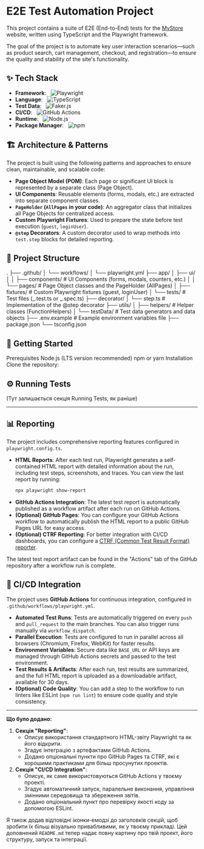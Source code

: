 # E2E Test Automation Project

This project contains a suite of E2E (End-to-End) tests for the [MyStore](https://teststore.automationtesting.co.uk) website, written using TypeScript and the Playwright framework.

The goal of the project is to automate key user interaction scenarios—such as product search, cart management, checkout, and registration—to ensure the quality and stability of the site's functionality.

## ✨ Tech Stack

- **Framework**: &nbsp; ![Playwright](https://img.shields.io/badge/Playwright-45ba4b?style=for-the-badge&logo=playwright&logoColor=white)
- **Language**: &nbsp; ![TypeScript](https://img.shields.io/badge/TypeScript-3178c6?style=for-the-badge&logo=typescript&logoColor=white)
- **Test Data**: &nbsp; ![Faker.js](https://img.shields.io/badge/Faker.js-blue?style=flat&logo=faker)
- **CI/CD**: &nbsp; ![GitHub Actions](https://img.shields.io/badge/GitHub_Actions-2088FF?style=for-the-badge&logo=github-actions&logoColor=white)
- **Runtime**: &nbsp; ![Node.js](https://img.shields.io/badge/Node.js-339933?style=for-the-badge&logo=nodedotjs&logoColor=white)
- **Package Manager**: &nbsp; ![npm](https://img.shields.io/badge/npm-CB3837?style=for-the-badge&logo=npm&logoColor=white)

## 🏗️ Architecture & Patterns

The project is built using the following patterns and approaches to ensure clean, maintainable, and scalable code:

- **Page Object Model (POM)**: Each page or significant UI block is represented by a separate class (Page Object).
- **UI Components**: Reusable elements (forms, modals, etc.) are extracted into separate component classes.
- **`PageHolder` (`AllPages` in your code)**: An aggregator class that initializes all Page Objects for centralized access.
- **Custom Playwright Fixtures**: Used to prepare the state before test execution (`guest`, `loginUser`).
- **`@step` Decorators**: A custom decorator used to wrap methods into `test.step` blocks for detailed reporting.

## 📁 Project Structure

.
├── .github/
│ └── workflows/
│ └── playwright.yml
├── app/
│ ├── ui/
│ │ ├── components/ # UI Components (forms, modals, counters, etc.)
│ │ └── pages/ # Page Object classes and the PageHolder (AllPages)
│ ├── fixtures/ # Custom Playwright fixtures (guest, loginUser)
│ └── tests/ # Test files (_.test.ts or _.spec.ts)
├── decorator/
│ └── step.ts # Implementation of the @step decorator
├── utils/
│ ├── helpers/ # Helper classes (FunctionHelpers)
│ └── testData/ # Test data generators and data objects
├── .env.example # Example environment variables file
├── package.json
└── tsconfig.json

## 🚀 Getting Started

Prerequisites
Node.js (LTS version recommended)
npm or yarn
Installation
Clone the repository:

## ⚙️ Running Tests

(Тут залишається секція Running Tests, як раніше)

---

## 📊 Reporting

The project includes comprehensive reporting features configured in `playwright.config.ts`.

- **HTML Reports**: After each test run, Playwright generates a self-contained HTML report with detailed information about the run, including test steps, screenshots, and traces. You can view the last report by running:
  ```bash
  npx playwright show-report
  ```
- **GitHub Actions Integration**: The latest test report is automatically published as a workflow artifact after each run on GitHub Actions.
- **(Optional) GitHub Pages**: You can configure your GitHub Actions workflow to automatically publish the HTML report to a public GitHub Pages URL for easy access.
- **(Optional) CTRF Reporting**: For better integration with CI/CD dashboards, you can configure a [CTRF (Common Test Result Format) reporter](https://github.com/ctrf-io/ctrf).

The latest test report artifact can be found in the "Actions" tab of the GitHub repository after a workflow run is complete.

## 🔄 CI/CD Integration

The project uses **GitHub Actions** for continuous integration, configured in `.github/workflows/playwright.yml`.

- **Automated Test Runs**: Tests are automatically triggered on every `push` and `pull_request` to the main branches. You can also trigger runs manually via `workflow_dispatch`.
- **Parallel Execution**: Tests are configured to run in parallel across all browsers (Chromium, Firefox, WebKit) for faster results.
- **Environment Variables**: Secure data like `BASE_URL` or API keys are managed through GitHub Actions secrets and passed to the test environment.
- **Test Results & Artifacts**: After each run, test results are summarized, and the full HTML report is uploaded as a downloadable artifact, available for 30 days.
- **(Optional) Code Quality**: You can add a step to the workflow to run linters like ESLint (`npm run lint`) to ensure code quality and style consistency.

---

**Що було додано:**

1.  **Секція "Reporting"**:
    - Описує використання стандартного HTML-звіту Playwright та як його відкрити.
    - Згадує інтеграцію з артефактами GitHub Actions.
    - Додано опціональні пункти про GitHub Pages та CTRF, які є хорошими практиками для більш просунутих проектів.
2.  **Секція "CI/CD Integration"**:
    - Описує, як саме використовуються GitHub Actions у твоєму проекті.
    - Згадує автоматичний запуск, паралельне виконання, управління змінними середовища та збереження звітів.
    - Додано опціональний пункт про перевірку якості коду за допомогою ESLint.

Я також додав відповідні іконки-емодзі до заголовків секцій, щоб зробити їх більш візуально привабливими, як у твоєму прикладі. Цей доповнений `README.md` тепер надає повну картину про твій проект, його структуру, запуск та інтеграції.
